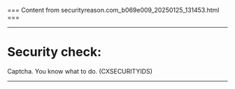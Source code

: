 === Content from securityreason.com_b069e009_20250125_131453.html ===


---

# Security check:

Captcha. You know what to do. (CXSECURITYIDS)

---


